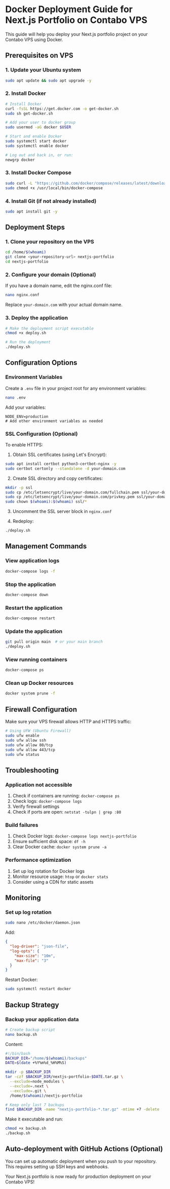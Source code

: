 # Docker Deployment Guide for Next.js Portfolio on Contabo VPS

This guide will help you deploy your Next.js portfolio project on your Contabo VPS using Docker.

## Prerequisites on VPS

### 1. Update your Ubuntu system

```bash
sudo apt update && sudo apt upgrade -y
```

### 2. Install Docker

```bash
# Install Docker
curl -fsSL https://get.docker.com -o get-docker.sh
sudo sh get-docker.sh

# Add your user to docker group
sudo usermod -aG docker $USER

# Start and enable Docker
sudo systemctl start docker
sudo systemctl enable docker

# Log out and back in, or run:
newgrp docker
```

### 3. Install Docker Compose

```bash
sudo curl -L "https://github.com/docker/compose/releases/latest/download/docker-compose-$(uname -s)-$(uname -m)" -o /usr/local/bin/docker-compose
sudo chmod +x /usr/local/bin/docker-compose
```

### 4. Install Git (if not already installed)

```bash
sudo apt install git -y
```

## Deployment Steps

### 1. Clone your repository on the VPS

```bash
cd /home/$(whoami)
git clone <your-repository-url> nextjs-portfolio
cd nextjs-portfolio
```

### 2. Configure your domain (Optional)

If you have a domain name, edit the nginx.conf file:

```bash
nano nginx.conf
```

Replace `your-domain.com` with your actual domain name.

### 3. Deploy the application

```bash
# Make the deployment script executable
chmod +x deploy.sh

# Run the deployment
./deploy.sh
```

## Configuration Options

### Environment Variables

Create a `.env` file in your project root for any environment variables:

```bash
nano .env
```

Add your variables:

```
NODE_ENV=production
# Add other environment variables as needed
```

### SSL Configuration (Optional)

To enable HTTPS:

1. Obtain SSL certificates (using Let's Encrypt):

```bash
sudo apt install certbot python3-certbot-nginx -y
sudo certbot certonly --standalone -d your-domain.com
```

2. Create SSL directory and copy certificates:

```bash
mkdir -p ssl
sudo cp /etc/letsencrypt/live/your-domain.com/fullchain.pem ssl/your-domain.crt
sudo cp /etc/letsencrypt/live/your-domain.com/privkey.pem ssl/your-domain.key
sudo chown $(whoami):$(whoami) ssl/*
```

3. Uncomment the SSL server block in `nginx.conf`

4. Redeploy:

```bash
./deploy.sh
```

## Management Commands

### View application logs

```bash
docker-compose logs -f
```

### Stop the application

```bash
docker-compose down
```

### Restart the application

```bash
docker-compose restart
```

### Update the application

```bash
git pull origin main  # or your main branch
./deploy.sh
```

### View running containers

```bash
docker-compose ps
```

### Clean up Docker resources

```bash
docker system prune -f
```

## Firewall Configuration

Make sure your VPS firewall allows HTTP and HTTPS traffic:

```bash
# Using UFW (Ubuntu Firewall)
sudo ufw enable
sudo ufw allow ssh
sudo ufw allow 80/tcp
sudo ufw allow 443/tcp
sudo ufw status
```

## Troubleshooting

### Application not accessible

1. Check if containers are running: `docker-compose ps`
2. Check logs: `docker-compose logs`
3. Verify firewall settings
4. Check if ports are open: `netstat -tulpn | grep :80`

### Build failures

1. Check Docker logs: `docker-compose logs nextjs-portfolio`
2. Ensure sufficient disk space: `df -h`
3. Clear Docker cache: `docker system prune -a`

### Performance optimization

1. Set up log rotation for Docker logs
2. Monitor resource usage: `htop` or `docker stats`
3. Consider using a CDN for static assets

## Monitoring

### Set up log rotation

```bash
sudo nano /etc/docker/daemon.json
```

Add:

```json
{
  "log-driver": "json-file",
  "log-opts": {
    "max-size": "10m",
    "max-file": "3"
  }
}
```

Restart Docker:

```bash
sudo systemctl restart docker
```

## Backup Strategy

### Backup your application data

```bash
# Create backup script
nano backup.sh
```

Content:

```bash
#!/bin/bash
BACKUP_DIR="/home/$(whoami)/backups"
DATE=$(date +%Y%m%d_%H%M%S)

mkdir -p $BACKUP_DIR
tar -czf $BACKUP_DIR/nextjs-portfolio-$DATE.tar.gz \
  --exclude=node_modules \
  --exclude=.next \
  --exclude=.git \
  /home/$(whoami)/nextjs-portfolio

# Keep only last 7 backups
find $BACKUP_DIR -name "nextjs-portfolio-*.tar.gz" -mtime +7 -delete
```

Make it executable and run:

```bash
chmod +x backup.sh
./backup.sh
```

## Auto-deployment with GitHub Actions (Optional)

You can set up automatic deployment when you push to your repository. This requires setting up SSH keys and webhooks.

Your Next.js portfolio is now ready for production deployment on your Contabo VPS!
